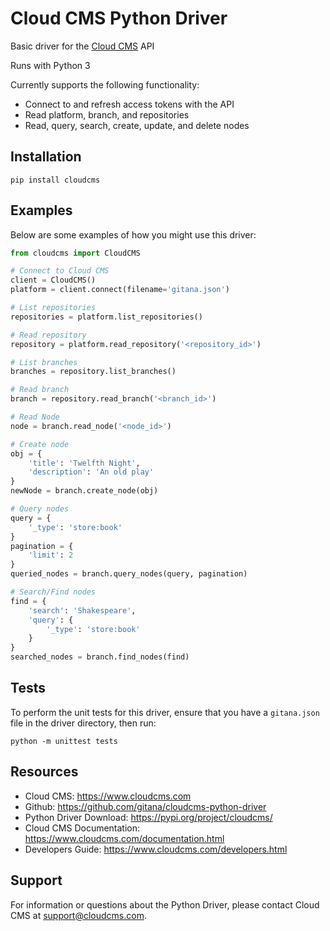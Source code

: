 # Cloud CMS Python Driver

Basic driver for the [Cloud CMS](https://www.cloudcms.com) API

Runs with Python 3

Currently supports the following functionality:
- Connect to and refresh access tokens with the API
- Read platform, branch, and repositories
- Read, query, search, create, update, and delete nodes

## Installation

`pip install cloudcms`

## Examples

Below are some examples of how you might use this driver:

```python
from cloudcms import CloudCMS

# Connect to Cloud CMS
client = CloudCMS()
platform = client.connect(filename='gitana.json')

# List repositories
repositories = platform.list_repositories()

# Read repository
repository = platform.read_repository('<repository_id>')

# List branches
branches = repository.list_branches()

# Read branch
branch = repository.read_branch('<branch_id>')

# Read Node
node = branch.read_node('<node_id>')

# Create node
obj = {
    'title': 'Twelfth Night',
    'description': 'An old play'
}
newNode = branch.create_node(obj)

# Query nodes
query = {
    '_type': 'store:book'
}
pagination = {
    'limit': 2
}
queried_nodes = branch.query_nodes(query, pagination)

# Search/Find nodes
find = {
    'search': 'Shakespeare',
    'query': {
        '_type': 'store:book'
    }
}
searched_nodes = branch.find_nodes(find)
```

## Tests

To perform the unit tests for this driver, ensure that you have a `gitana.json` file in the driver directory, then run:

```
python -m unittest tests
```

## Resources

* Cloud CMS: https://www.cloudcms.com
* Github: https://github.com/gitana/cloudcms-python-driver
* Python Driver Download: https://pypi.org/project/cloudcms/
* Cloud CMS Documentation: https://www.cloudcms.com/documentation.html
* Developers Guide: https://www.cloudcms.com/developers.html

## Support

For information or questions about the Python Driver, please contact Cloud CMS
at [support@cloudcms.com](mailto:support@cloudcms.com).